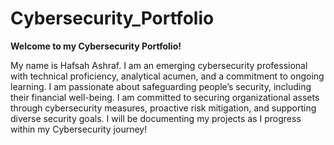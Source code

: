 # Cybersecurity_Portfolio
**Welcome to my Cybersecurity Portfolio!**

My name is Hafsah Ashraf. I am an emerging cybersecurity professional with technical proficiency, analytical acumen, and a commitment to ongoing learning. I am passionate about safeguarding people’s security, including their financial well-being. I am committed to securing organizational assets through cybersecurity measures, proactive risk mitigation, and supporting diverse security goals. I will be documenting my projects as I progress within my Cybersecurity journey!

